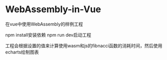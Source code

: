 # WebAssembly-in-Vue
在vue中使用WebAssembly的样例工程

npm install安装依赖
npm run dev启动工程

工程会根据设置的值来计算使用wasm和js的fibnacci函数的消耗时间，然后使用echarts绘制图表
